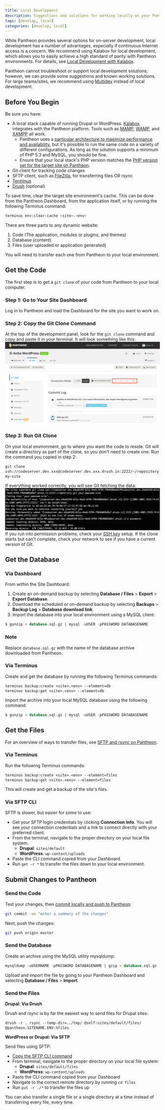 ```yaml
---
title: Local Development
description: Suggestions and solutions for working locally on your Pantheon Drupal or WordPress site.
tags: [develop, local]
categories: [develop, local]
---
```

While Pantheon provides several options for on-server development, local development has a number of advantages, especially if continuous Internet access is a concern. We recommend using Kalabox for local development, which allows you to easily achieve a high standard of parity with Pantheon environments. For details, see [Local Development with Kalabox](/docs/kalabox).

Pantheon cannot troubleshoot or support local development solutions; however, we can provide some suggestions and known working solutions. For large teams/sites, we recommend using [Multidev](/docs/multidev/) instead of local development.

## Before You Begin
Be sure you have:

- A local stack capable of running Drupal or WordPress. [Kalabox](http://www.kalamuna.com/products/kalabox) integrates with the Pantheon platform. Tools such as [MAMP](http://www.mamp.info/), [WAMP](http://www.wampserver.com/), and [XAMPP](https://www.apachefriends.org/index.html) all work.
    - Pantheon uses a [particular architecture to maximize performance and availability](/docs/application-containers/), but it's possible to run the same code on a variety of different configurations. As long as the solution supports a minimum of PHP 5.3 and MySQL, you should be fine.
    - Ensure that your local stack's PHP version matches the [PHP version set for the target site on Pantheon](/docs/php-versions/#verify-current-php-versions).
- Git client for tracking code changes
- SFTP client, such as [FileZilla](https://filezilla-project.org/ "FileZilla, a Cross-platform GUI SFTP client."), for transferring files OR rsync
- [Terminus](/docs/terminus/)
- [Drush](/docs/drush) (optional)

To save time, clear the target site environment's cache. This can be done from the Pantheon Dashboard, from the application itself, or by running the following Terminus command:

```bash
terminus env:clear-cache <site>.<env>
```

There are three parts to any dynamic website:

1. Code (The application, modules or plugins, and themes)
1. Database (content)
1. Files (user uploaded or application generated)

You will need to transfer each one from Pantheon to your local environment.

## Get the Code

The first step is to get a `git clone` of your code from Pantheon to your local computer.

### Step 1: Go to Your Site Dashboard

Log in to Pantheon and load the Dashboard for the site you want to work on.

### Step 2: Copy the Git Clone Command

At the top of the development panel, look for the `git clone` command and copy and paste it in your terminal. It will look something like this:<br />
![Copy Past Git Clone](/source/docs/assets/images/dashboard/git-string.png)<br />

### Step 3: Run Git Clone

On your local environment, go to where you want the code to reside. Git will create a directory as part of the clone, so you don't need to create one. Run the command you copied in step 2:

```nohighlight
git clone ssh://codeserver.dev.xxx@codeserver.dev.xxx.drush.in:2222/~/repository.git my-site
```
If everything worked correctly, you will see Git fetching the data:<br />
![Git Clone During](/source/docs/assets/images/git_clone.png)<br />
If you run into permission problems, check your [SSH key](/docs/ssh-keys/) setup. If the clone starts but can't complete, check your network to see if you have a current version of Git.

## Get the Database

### Via Dashboard
From within the Site Dashboard:

1. Create an on-demand backup by selecting **Database / Files** > **Export** > **Export Database**.
2. Download the scheduled or on-demand backup by selecting **Backups** > **Backup Log** > **Database download link**.
3. Import the database into your local environment using a MySQL client:

````sql
$ gunzip < database.sql.gz | mysql -uUSER -pPASSWORD DATABASENAME
````
<div class="alert alert-info" role="alert">
<h3 class="info">Note</h3>
<p>Replace <code>database.sql.gz</code> with the name of the database archive downloaded from Pantheon.</p></div>

### Via Terminus
Create and get the database by running the following Terminus commands:

```nohighlight
terminus backup:create <site>.<env> --element=db
terminus backup:get <site>.<env> --element=db
```


Import the archive into your local MySQL database using the following command:

````sql
$ gunzip < database.sql.gz | mysql -uUSER -pPASSWORD DATABASENAME
````
## Get the Files

For an overview of ways to transfer files, see [SFTP and rsync on Pantheon](/docs/rsync-and-sftp/).

### Via Terminus

Run the following Terminus commands:
```nohighlight
terminus backup:create <site>.<env> --element=files
terminus backup:get <site>.<env> --element=files
```
This will create and get a backup of the site's files.

### Via SFTP CLI

SFTP is slower, but easier for some to use:

- Get your SFTP login credentials by clicking **Connection Info**. You will see your connection credentials and a link to connect directly with your preferred client.
- From the terminal, navigate to the proper directory on your local file system:
    - **Drupal**: `sites/default`
    - **WordPress**: `wp-content/uploads`
- Paste the CLI command copied from your Dashboard.
- Run `get -r *` to transfer the files down to your local environment.

## Submit Changes to Pantheon

### Send the Code

Test your changes, then [commit locally and push to Pantheon](/docs/git/#push-changes-to-pantheon):

```bash
git commit -am "enter a summary of the changes"
```
Next, push the changes:

```bash
git push origin master
```

### Send the Database

Create an archive using the MySQL utility mysqldump:
```sql
mysqldump -uUSERNAME -pPASSWORD DATABASENAME | gzip > database.sql.gz
```
Upload and import the file by going to your Pantheon Dashboard and selecting **Database / Files** > **Import**.

### Send the Files

**Drupal: Via Drush**

Drush and rsync is by far the easiest way to send files for Drupal sites:

````nohighlight
drush -r . rsync --temp-dir=../tmp/ @self:sites/default/files/ @pantheon.SITENAME.ENV:%files
````

**WordPress or Drupal: Via SFTP**

Send files using SFTP:

- [Copy the SFTP CLI command](/docs/sftp#sftp-connection-information)
- From terminal, navigate to the proper directory on your local file system:
    - **Drupal**: `sites/default/files`
    - **WordPress**: `wp-content/uploads`
- Paste the CLI command copied from your Dashboard
- Navigate to the correct remote directory by running `cd files`
- Run `put -r ./*` to transfer the files up

You can also transfer a single file or a single directory at a time instead of transferring every file, every time.
